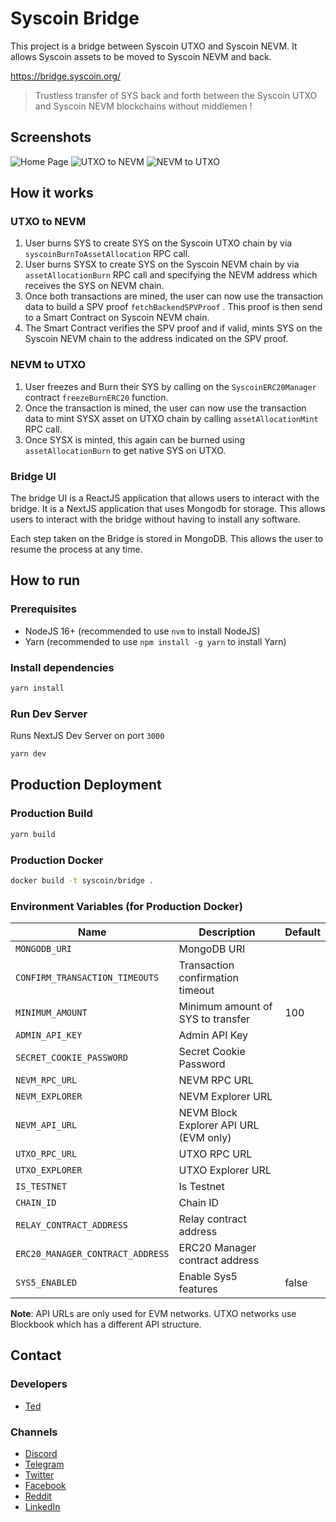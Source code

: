 # Syscoin Bridge

This project is a bridge between Syscoin UTXO and Syscoin NEVM. It allows Syscoin assets to be moved to Syscoin NEVM and back.

https://bridge.syscoin.org/

> Trustless transfer of SYS back and forth between the Syscoin UTXO and Syscoin NEVM blockchains without middlemen !

## Screenshots

![Home Page](./docs/home.png)
![UTXO to NEVM](./docs/utxo-to-nevm.png)
![NEVM to UTXO](./docs/nevm-to-utxo.png)

## How it works

### UTXO to NEVM

1. User burns SYS to create SYS on the Syscoin UTXO chain by via `syscoinBurnToAssetAllocation` RPC call.
2. User burns SYSX to create SYS on the Syscoin NEVM chain by via `assetAllocationBurn` RPC call and specifying the NEVM address which receives the SYS on NEVM chain.
3. Once both transactions are mined, the user can now use the transaction data to build a SPV proof `fetchBackendSPVProof` . This proof is then send to a Smart Contract on Syscoin NEVM chain.
4. The Smart Contract verifies the SPV proof and if valid, mints SYS on the Syscoin NEVM chain to the address indicated on the SPV proof.

### NEVM to UTXO

1. User freezes and Burn their SYS by calling on the `SyscoinERC20Manager` contract `freezeBurnERC20` function.
2. Once the transaction is mined, the user can now use the transaction data to mint SYSX asset on UTXO chain by calling `assetAllocationMint` RPC call.
3. Once SYSX is minted, this again can be burned using `assetAllocationBurn` to get native SYS on UTXO.

### Bridge UI

The bridge UI is a ReactJS application that allows users to interact with the bridge. It is a NextJS application that uses Mongodb for storage. This allows users to interact with the bridge without having to install any software.

Each step taken on the Bridge is stored in MongoDB. This allows the user to resume the process at any time.

## How to run

### Prerequisites

- NodeJS 16+ (recommended to use `nvm` to install NodeJS)
- Yarn (recommended to use `npm install -g yarn` to install Yarn)

### Install dependencies

```bash
yarn install
```

### Run Dev Server

Runs NextJS Dev Server on port `3000`

```bash
yarn dev
```

## Production Deployment

### Production Build

```bash
yarn build
```

### Production Docker

```bash
docker build -t syscoin/bridge .
```

### Environment Variables (for Production Docker)

| Name                            | Description                                    | Default |
| ------------------------------- | ---------------------------------------------- | ------- |
| `MONGODB_URI`                   | MongoDB URI                                    |         |
| `CONFIRM_TRANSACTION_TIMEOUTS`  | Transaction confirmation timeout               |         |
| `MINIMUM_AMOUNT`                | Minimum amount of SYS to transfer              | 100     |
| `ADMIN_API_KEY`                 | Admin API Key                                  |         |
| `SECRET_COOKIE_PASSWORD`        | Secret Cookie Password                         |         |
| `NEVM_RPC_URL`                  | NEVM RPC URL                                   |         |
| `NEVM_EXPLORER`                 | NEVM Explorer URL                              |         |
| `NEVM_API_URL`                  | NEVM Block Explorer API URL (EVM only)        |         |
| `UTXO_RPC_URL`                  | UTXO RPC URL                                   |         |
| `UTXO_EXPLORER`                 | UTXO Explorer URL                              |         |
| `IS_TESTNET`                    | Is Testnet                                     |         |
| `CHAIN_ID`                      | Chain ID                                       |         |
| `RELAY_CONTRACT_ADDRESS`        | Relay contract address                         |         |
| `ERC20_MANAGER_CONTRACT_ADDRESS`| ERC20 Manager contract address                 |         |
| `SYS5_ENABLED`                  | Enable Sys5 features                           | false   |

**Note**: API URLs are only used for EVM networks. UTXO networks use Blockbook which has a different API structure.

## Contact

### Developers

- [Ted](https://github.com/osiastedian)

### Channels

- [Discord](https://discord.gg/RkK2AXD)
- [Telegram](https://t.me/Syscoin_Official)
- [Twitter](https://twitter.com/syscoin)
- [Facebook](https://www.facebook.com/Syscoin/)
- [Reddit](https://www.reddit.com/r/SysCoin/)
- [LinkedIn](https://www.linkedin.com/company/syscoin/)
